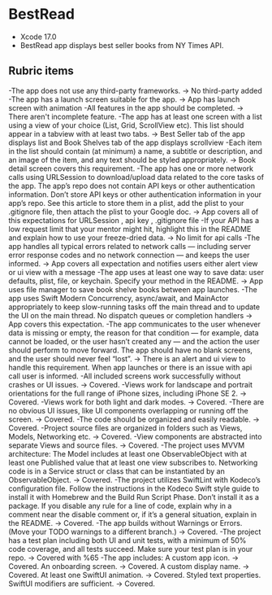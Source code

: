 # BestRead

* Xcode 17.0
* BestRead app displays best seller books from NY Times API.

## Rubric items
-The app does not use any third-party frameworks. -> No third-party added
-The app has a launch screen suitable for the app. -> App has launch screen with animation
-All features in the app should be completed. -> There aren't incomplete feature.
-The app has at least one screen with a list using a view of your choice (List, Grid, ScrollView etc). This list should appear in a tabview with at least two tabs. -> Best Seller tab of the app displays list and Book Shelves tab of the app displays scrollview
-Each item in the list should contain (at minimum) a name, a subtitle or description, and an image of the item, and any text should be styled appropriately. -> Book detail screen covers this requirement.
-The app has one or more network calls using URLSession to download/upload data related to the core tasks of the app. The app’s repo does not contain API keys or other authentication information. Don’t store API keys or other authentication information in your app’s repo. See this article to store them in a plist, add the plist to your .gitignore file, then attach the plist to your Google doc. -> App covers all of this expectations for URLSession , api key , .gitignore file
-If your API has a low request limit that your mentor might hit, highlight this in the README and explain how to use your freeze-dried data. -> No limit for api calls
-The app handles all typical errors related to network calls — including server error response codes and no network connection — and keeps the user informed. -> App covers all expectation and notifies users either alert view or ui view with a message
-The app uses at least one way to save data: user defaults, plist, file, or keychain. Specify your method in the README. -> App uses file manager to save book shelve books between app launches.
-The app uses Swift Modern Concurrency, async/await, and MainActor appropriately to keep slow-running tasks off the main thread and to update the UI on the main thread. No dispatch queues or completion handlers -> App covers this expectation.
-The app communicates to the user whenever data is missing or empty, the reason for that condition — for example, data cannot be loaded, or the user hasn’t created any — and the action the user should perform to move forward. The app should have no blank screens, and the user should never feel “lost”. -> There is an alert and ui view to handle this requirement. When app launches or there is an issue with api call user is informed.
-All included screens work successfully without crashes or UI issues. -> Covered.
-Views work for landscape and portrait orientations for the full range of iPhone sizes, including iPhone SE 2. -> Covered.
-Views work for both light and dark modes. -> Covered.
-There are no obvious UI issues, like UI components overlapping or running off the screen. -> Covered.
-The code should be organized and easily readable. -> Covered.
-Project source files are organized in folders such as Views, Models, Networking etc. -> Covered.
-View components are abstracted into separate Views and source files. -> Covered.
-The project uses MVVM architecture: The Model includes at least one ObservableObject with at least one Published value that at least one view subscribes to. Networking code is in a Service struct or class that can be instantiated by an ObservableObject. -> Covered.
-The project utilizes SwiftLint with Kodeco’s configuration file. Follow the instructions in the Kodeco Swift style guide to install it with Homebrew and the Build Run Script Phase. Don’t install it as a package. If you disable any rule for a line of code, explain why in a comment near the disable comment or, if it’s a general situation, explain in the README. -> Covered.
-The app builds without Warnings or Errors. (Move your TODO warnings to a different branch.) -> Covered.
-The project has a test plan including both UI and unit tests, with a minimum of 50% code coverage, and all tests succeed. Make sure your test plan is in your repo. -> Covered with %65 
-The app includes:
A custom app icon. -> Covered.
An onboarding screen. -> Covered.
A custom display name. -> Covered.
At least one SwiftUI animation. -> Covered.
Styled text properties. SwiftUI modifiers are sufficient. -> Covered.










